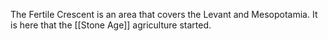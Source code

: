The Fertile Crescent is an area that covers the Levant and Mesopotamia. It is here that the [[Stone Age]] agriculture started.